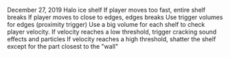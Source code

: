 December 27, 2019
Halo ice shelf
If player moves too fast, entire shelf breaks
If player moves to close to edges, edges breaks
Use trigger volumes for edges (proximity trigger)
Use a big volume for each shelf to check player velocity. If velocity reaches a low threshold, trigger cracking sound effects and particles
If velocity reaches a high threshold, shatter the shelf except for the part closest to the "wall"